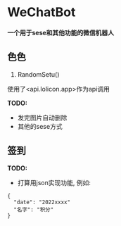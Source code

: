 # WeChatBot
__一个用于sese和其他功能的微信机器人__

## 色色
1. RandomSetu()

  使用了<api.lolicon.app>作为api调用
 
__TODO:__
- 发完图片自动删除
- 其他的sese方式



## 签到
__TODO:__
- 打算用json实现功能, 例如: 
```
{
  "date": "2022xxxx"
  "名字": "积分"
}
```
